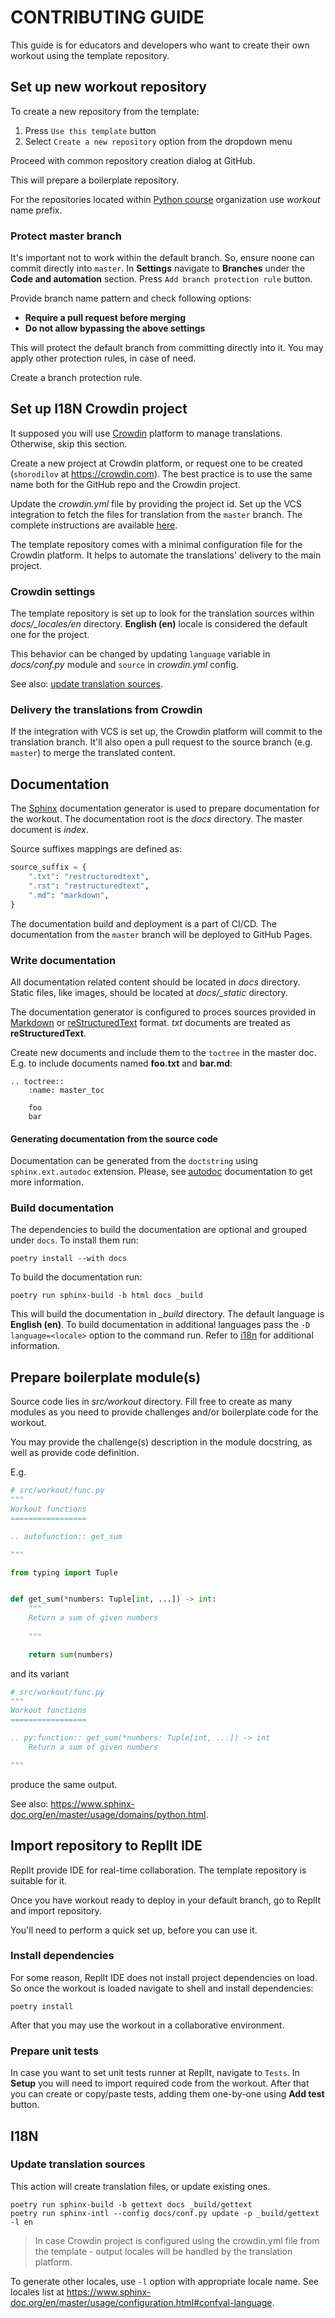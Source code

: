 # CONTRIBUTING GUIDE

This guide is for educators and developers who want to create their own workout
using the template repository.

## Set up new workout repository

To create a new repository from the template:

1. Press `Use this template` button
2. Select `Create a new repository` option from the dropdown menu

Proceed with common repository creation dialog at GitHub.

This will prepare a boilerplate repository.

For the repositories located within
[Python course](https://github.com/edu-python-course/)
organization use *workout* name prefix.

### Protect master branch

It's important not to work within the default branch. So, ensure noone can
commit directly into `master`. In **Settings** navigate to **Branches** under
the **Code and automation** section. Press `Add branch protection rule` button.

Provide branch name pattern and check following options:

- **Require a pull request before merging**
- **Do not allow bypassing the above settings**

This will protect the default branch from committing directly into it.
You may apply other protection rules, in case of need.

Create a branch protection rule.

## Set up I18N Crowdin project

It supposed you will use [Crowdin](https://crowdin.com) platform to manage
translations. Otherwise, skip this section.

Create a new project at Crowdin platform, or request one to be created 
(`shorodilov` at https://crowdin.com). 
The best practice is to use the same name both for the GitHub repo and
the Crowdin project.

Update the *crowdin.yml* file by providing the project id. Set up the VCS
integration to fetch the files for translation from the `master` branch.
The complete instructions are available 
[here](https://support.crowdin.com/github-integration/).

The template repository comes with a minimal configuration file for the Crowdin
platform. It helps to automate the translations' delivery to the main project.

### Crowdin settings

The template repository is set up to look for the translation sources within
*docs/_locales/en* directory. **English (en)** locale is considered the default
one for the project.

This behavior can be changed by updating `language` variable in *docs/conf.py*
module and `source` in *crowdin.yml* config.

See also: [update translation sources](#update-translation-sources).

### Delivery the translations from Crowdin

If the integration with VCS is set up, the Crowdin platform will commit to
the translation branch. It'll also open a pull request to the source branch
(e.g. `master`) to merge the translated content.

## Documentation

The [Sphinx](https://www.sphinx-doc.org) documentation generator is used to
prepare documentation for the workout. The documentation root is the *docs*
directory. The master document is *index*.

Source suffixes mappings are defined as:

```python
source_suffix = {
    ".txt": "restructuredtext",
    ".rst": "restructuredtext",
    ".md": "markdown",
}
```

The documentation build and deployment is a part of CI/CD. The documentation
from the `master` branch will be deployed to GitHub Pages.

### Write documentation

All documentation related content should be located in *docs* directory.
Static files, like images, should be located at *docs/_static* directory.

The documentation generator is configured to proces sources provided in
[Markdown](https://daringfireball.net/projects/markdown/) or
[reStructuredText](https://docutils.sourceforge.io/rst.html) format.
*txt* documents are treated as **reStructuredText**.

Create new documents and include them to the `toctree` in the master doc.
E.g. to include documents named **foo.txt** and **bar.md**:

```text
.. toctree::
    :name: master_toc

    foo
    bar
```

#### Generating documentation from the source code

Documentation can be generated from the `doctstring` using `sphinx.ext.autodoc`
extension. Please, see
[autodoc](https://www.sphinx-doc.org/en/master/usage/quickstart.html#autodoc)
documentation to get more information.

### Build documentation

The dependencies to build the documentation are optional and grouped under
`docs`. To install them run:

```shell
poetry install --with docs
```

To build the documentation run:

```shell
poetry run sphinx-build -b html docs _build
```

This will build the documentation in *_build* directory. The default language
is **English (en)**. To build documentation in additional languages pass the
`-D language=<locale>` option to the command run. Refer to [i18n](#i18n) for
additional information.

## Prepare boilerplate module(s)

Source code lies in *src/workout* directory. Fill free to create as many
modules as you need to provide challenges and/or boilerplate code for the
workout.

You may provide the challenge(s) description in the module docstring, as well
as provide code definition.

E.g.
```python
# src/workout/func.py
"""
Workout functions
=================

.. autofunction:: get_sum

"""

from typing import Tuple


def get_sum(*numbers: Tuple[int, ...]) -> int:
    """
    Return a sum of given numbers
    
    """

    return sum(numbers)
```

and its variant

```python
# src/workout/func.py
"""
Workout functions
=================

.. py:function:: get_sum(*numbers: Tuple[int, ...]) -> int
    Return a sum of given numbers

"""
```

produce the same output.

See also: https://www.sphinx-doc.org/en/master/usage/domains/python.html.

## Import repository to ReplIt IDE

ReplIt provide IDE for real-time collaboration. The template repository is
suitable for it.

Once you have workout ready to deploy in your default branch, go to ReplIt
and import repository.

You'll need to perform a quick set up, before you can use it.

### Install dependencies

For some reason, ReplIt IDE does not install project dependencies on load.
So once the workout is loaded navigate to shell and install dependencies:

```shell
poetry install
```

After that you may use the workout in a collaborative environment.

### Prepare unit tests

In case you want to set unit tests runner at ReplIt, navigate to `Tests`.
In **Setup** you will need to import required code from the workout.
After that you can create or copy/paste tests, adding them one-by-one using
**Add test** button.

## I18N

### Update translation sources

This action will create translation files, or update existing ones.

```shell
poetry run sphinx-build -b gettext docs _build/gettext
poetry run sphinx-intl --config docs/conf.py update -p _build/gettext -l en
```

> In case Crowdin project is configured using the crowdin.yml file from
> the template - output locales will be handled by the translation platform.

To generate other locales, use `-l` option with appropriate locale name.
See locales list at 
https://www.sphinx-doc.org/en/master/usage/configuration.html#confval-language.
